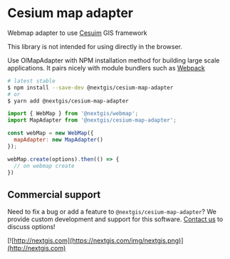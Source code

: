 # Cesium map adapter

Webmap adapter to use [Cesuim](https://openlayers.org/) GIS framework

This library is not intended for using directly in the browser.

Use OlMapAdapter with NPM installation method for building large scale applications. It pairs nicely with module bundlers such as [Webpack](https://webpack.js.org/)

```bash
# latest stable
$ npm install --save-dev @nextgis/cesium-map-adapter
# or
$ yarn add @nextgis/cesium-map-adapter
```

```javascript
import { WebMap } from '@nextgis/webmap';
import MapAdapter from '@nextgis/cesium-map-adapter';

const webMap = new WebMap({
  mapAdapter: new MapAdapter()
});

webMap.create(options).then(() => {
  // on webmap create
})
```

## Commercial support

Need to fix a bug or add a feature to `@nextgis/cesium-map-adapter`? We provide custom development and support for this software. [Contact us](http://nextgis.com/contact/) to discuss options!

[![http://nextgis.com](https://nextgis.com/img/nextgis.png)](http://nextgis.com)
